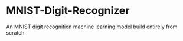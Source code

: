 # MNIST-Digit-Recognizer
An MNIST digit recognition machine learning model build entirely from scratch.
